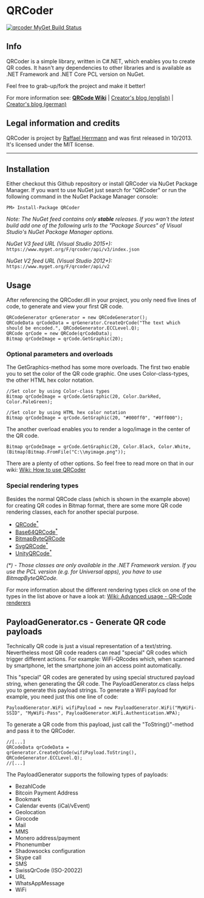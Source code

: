 # QRCoder
[![qrcoder MyGet Build Status](https://www.myget.org/BuildSource/Badge/qrcoder?identifier=10cbdaa5-2dd9-460b-b424-be44e75258ec)](https://www.myget.org/feed/qrcoder/package/nuget/QRCoder)
## Info 

QRCoder is a simple library, written in C#.NET, which enables you to create QR codes. It hasn't any dependencies to other libraries and is available as .NET Framework and .NET Core PCL version on NuGet.

Feel free to grab-up/fork the project and make it better!

For more information see:
[**QRCode Wiki**](https://github.com/codebude/QRCoder/wiki) | [Creator's blog (english)](http://en.code-bude.net/2013/10/17/qrcoder-an-open-source-qr-code-generator-implementation-in-csharp/) | [Creator's blog (german)](http://code-bude.net/2013/10/17/qrcoder-eine-open-source-qr-code-implementierung-in-csharp/)
 

## Legal information and credits

QRCoder is project by [Raffael Herrmann](http://raffaelherrmann.de) and was first released 
in 10/2013. It's licensed under the MIT license.


* * *


## Installation

Either checkout this Github repository or install QRCoder via NuGet Package Manager. If you want to use NuGet just search for "QRCoder" or run the following command in the NuGet Package Manager console:
```
PM> Install-Package QRCoder
```

*Note: The NuGet feed contains only **stable** releases. If you wan't the latest build add one of the following urls to the "Package Sources" of Visual Studio's NuGet Package Manager options.*

*NuGet V3 feed URL (Visual Studio 2015+):* `https://www.myget.org/F/qrcoder/api/v3/index.json`

*NuGet V2 feed URL (Visual Studio 2012+):* `https://www.myget.org/F/qrcoder/api/v2`



## Usage

After referencing the QRCoder.dll in your project, you only need five lines of code, to generate and view your first QR code.

```
QRCodeGenerator qrGenerator = new QRCodeGenerator();
QRCodeData qrCodeData = qrGenerator.CreateQrCode("The text which should be encoded.", QRCodeGenerator.ECCLevel.Q);
QRCode qrCode = new QRCode(qrCodeData);
Bitmap qrCodeImage = qrCode.GetGraphic(20);
```

### Optional parameters and overloads

The GetGraphics-method has some more overloads. The first two enable you to set the color of the QR code graphic. One uses Color-class-types, the other HTML hex color notation.

```
//Set color by using Color-class types
Bitmap qrCodeImage = qrCode.GetGraphic(20, Color.DarkRed, Color.PaleGreen);

//Set color by using HTML hex color notation
Bitmap qrCodeImage = qrCode.GetGraphic(20, "#000ff0", "#0ff000");
```

The another overload enables you to render a logo/image in the center of the QR code.

```
Bitmap qrCodeImage = qrCode.GetGraphic(20, Color.Black, Color.White, (Bitmap)Bitmap.FromFile("C:\\myimage.png"));
```

There are a plenty of other options. So feel free to read more on that in our wiki: [Wiki: How to use QRCoder](https://github.com/codebude/QRCoder/wiki/How-to-use-QRCoder)

### Special rendering types

Besides the normal QRCode class (which is shown in the example above) for creating QR codes in Bitmap format, there are some more QR code rendering classes, each for another special purpose.

* [QRCode<sup>*</sup>](https://github.com/codebude/QRCoder/wiki/Advanced-usage---QR-Code-renderers#qrcode-renderer-in-detail)
* [Base64QRCode<sup>*</sup>](https://github.com/codebude/QRCoder/wiki/Advanced-usage---QR-Code-renderers#base64qrcode-renderer-in-detail)
* [BitmapByteQRCode<sup></sup>](https://github.com/codebude/QRCoder/wiki/Advanced-usage---QR-Code-renderers#bitmapByteqrcode-renderer-in-detail)
* [SvgQRCode<sup>*</sup>](https://github.com/codebude/QRCoder/wiki/Advanced-usage---QR-Code-renderers#svgqrcode-renderer-in-detail)
* [UnityQRCode<sup>*</sup>](https://github.com/codebude/QRCoder/wiki/Advanced-usage---QR-Code-renderers#unityqrcode-renderer-in-detail)


*(&ast;) - Those classes are only available in the .NET Framework version. If you use the PCL version (e.g. for Universal apps), you have to use BitmapByteQRCode.*

For more information about the different rendering types click on one of the types in the list above or have a look at: [Wiki: Advanced usage - QR-Code renderers](https://github.com/codebude/QRCoder/wiki/Advanced-usage---QR-Code-renderers)

## PayloadGenerator.cs - Generate QR code payloads

Technically QR code is just a visual representation of a text/string. Nevertheless most QR code readers can read "special" QR codes which trigger different actions. For example: WiFi-QRcodes which, when scanned by smartphone, let the smartphone join an access point automatically.

This "special" QR codes are generated by using special structured payload string, when generating the QR code. The PayloadGenerator.cs class helps you to generate this payload strings. To generate a WiFi payload for example, you need just this one line of code:

```
PayloadGenerator.WiFi wifiPayload = new PayloadGenerator.WiFi("MyWiFi-SSID", "MyWiFi-Pass", PayloadGenerator.WiFi.Authentication.WPA);
```

To generate a QR code from this payload, just call the "ToString()"-method and pass it to the QRCoder.

```
//[...]
QRCodeData qrCodeData = qrGenerator.CreateQrCode(wifiPayload.ToString(), QRCodeGenerator.ECCLevel.Q);
//[...]
```

The PayloadGenerator supports the following types of payloads:

* BezahlCode
* Bitcoin Payment Address
* Bookmark
* Calendar events (iCal/vEvent)
* Geolocation
* Girocode
* Mail
* MMS
* Monero address/payment
* Phonenumber
* Shadowsocks configuration
* Skype call
* SMS
* SwissQrCode (ISO-20022)
* URL
* WhatsAppMessage
* WiFi
